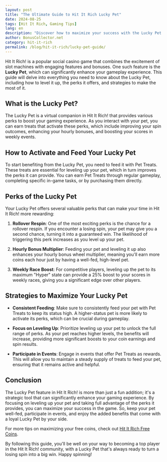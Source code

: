 ```yaml
---
layout: post  
title: "The Ultimate Guide to Hit It Rich Lucky Pet"  
date: 2024-08-25  
tags: [Hit It Rich, Gaming Tips]  
lang: en  
description: "Discover how to maximize your success with the Lucky Pet feature in Hit It Rich! This guide offers tips and strategies to enhance your gaming experience."  
author: BonusCollector.net  
category: hit-it-rich  
permalink: /blog/hit-it-rich/lucky-pet-guide/
---
```


Hit It Rich! is a popular social casino game that combines the excitement of slot machines with engaging features and bonuses. One such feature is the **Lucky Pet**, which can significantly enhance your gameplay experience. This guide will delve into everything you need to know about the Lucky Pet, including how to level it up, the perks it offers, and strategies to make the most of it.

## What is the Lucky Pet?

The Lucky Pet is a virtual companion in Hit It Rich! that provides various perks to boost your gaming experience. As you interact with your pet, you can earn treats that activate these perks, which include improving your spin outcomes, enhancing your hourly bonuses, and boosting your scores in weekly events.

## How to Activate and Feed Your Lucky Pet

To start benefiting from the Lucky Pet, you need to feed it with Pet Treats. These treats are essential for leveling up your pet, which in turn improves the perks it can provide. You can earn Pet Treats through regular gameplay, completing specific in-game tasks, or by purchasing them directly.

## Perks of the Lucky Pet

Your Lucky Pet offers several valuable perks that can make your time in Hit It Rich! more rewarding:

1. **Rollover Respin**: One of the most exciting perks is the chance for a rollover respin. If you encounter a losing spin, your pet may give you a second chance, turning it into a guaranteed win. The likelihood of triggering this perk increases as you level up your pet.

2. **Hourly Bonus Multiplier**: Feeding your pet and leveling it up also enhances your hourly bonus wheel multiplier, meaning you'll earn more coins each hour just by having a well-fed, high-level pet.

3. **Weekly Race Boost**: For competitive players, leveling up the pet to its maximum "Hyper" state can provide a 25% boost to your scores in weekly races, giving you a significant edge over other players.

## Strategies to Maximize Your Lucky Pet

- **Consistent Feeding**: Make sure to consistently feed your pet with Pet Treats to keep its status high. A higher-status pet is more likely to activate its perks, which can be crucial during gameplay.
  
- **Focus on Leveling Up**: Prioritize leveling up your pet to unlock the full range of perks. As your pet reaches higher levels, the benefits will increase, providing more significant boosts to your coin earnings and spin results.

- **Participate in Events**: Engage in events that offer Pet Treats as rewards. This will allow you to maintain a steady supply of treats to feed your pet, ensuring that it remains active and helpful.

## Conclusion

The Lucky Pet feature in Hit It Rich! is more than just a fun addition; it's a strategic tool that can significantly enhance your gaming experience. By focusing on leveling up your pet and taking full advantage of the perks it provides, you can maximize your success in the game. So, keep your pet well-fed, participate in events, and enjoy the added benefits that come with a loyal Lucky Pet by your side.

For more tips on maximizing your free coins, check out [Hit It Rich Free Coins](https://bonuscollector.net/hit-it-rich-free-coins/).

By following this guide, you'll be well on your way to becoming a top player in the Hit It Rich! community, with a Lucky Pet that's always ready to turn a losing spin into a big win. Happy spinning!
